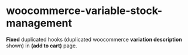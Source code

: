 # woocommerce-variable-stock-management
<strong>Fixed</strong> duplicated hooks (duplicated woocommerce <strong>variation description</strong> shown) in <strong>(add to cart)</strong> page.
